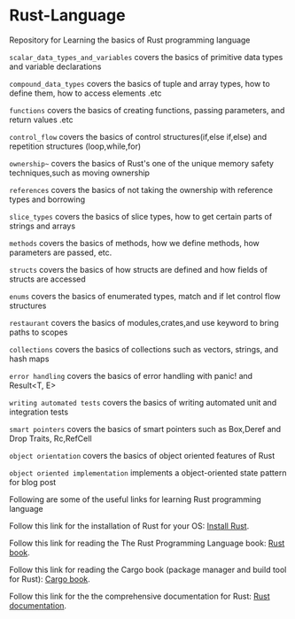# Rust-Language
Repository for Learning the basics of Rust programming language

`scalar_data_types_and_variables` covers the basics of primitive data types and variable declarations

`compound_data_types` covers the basics of tuple and array types, how to define them, how to access elements .etc

`functions` covers the basics of creating functions, passing parameters, and return values .etc

`control_flow` covers the basics of control structures(if,else if,else) and repetition structures (loop,while,for)

`ownership~` covers the basics of Rust's one of the unique memory safety techniques,such as moving ownership

`references` covers the basics of not taking the ownership with reference types and borrowing

`slice_types` covers the basics of slice types, how to get certain parts of strings and arrays

`methods` covers the basics of methods, how we define methods, how parameters are passed, etc.

`structs` covers the basics of how structs are defined and how fields of structs are accessed

`enums` covers the basics of enumerated types, match and if let control flow structures

`restaurant` covers the basics of modules,crates,and use keyword to bring paths to scopes

`collections` covers the basics of collections such as vectors, strings, and hash maps

`error handling` covers the basics of error handling with panic! and Result<T, E>

`writing automated tests` covers the basics of writing automated unit and integration tests

`smart pointers` covers the basics of smart pointers such as Box,Deref and Drop Traits, Rc,RefCell 

`object orientation` covers the basics of object oriented features of Rust

`object oriented implementation` implements a object-oriented state pattern for blog post

Following are some of the useful links for learning Rust programming language

Follow this link for the installation of Rust for your OS: [Install Rust](https://www.rust-lang.org/learn/get-started).

Follow this link for reading the The Rust Programming Language book: [Rust book](https://doc.rust-lang.org/book/title-page.html).

Follow this link for reading the Cargo book (package manager and build tool for Rust): [Cargo book](https://doc.rust-lang.org/cargo/).

Follow this link for the the comprehensive documentation for Rust: [Rust documentation](https://www.rust-lang.org/learn).
